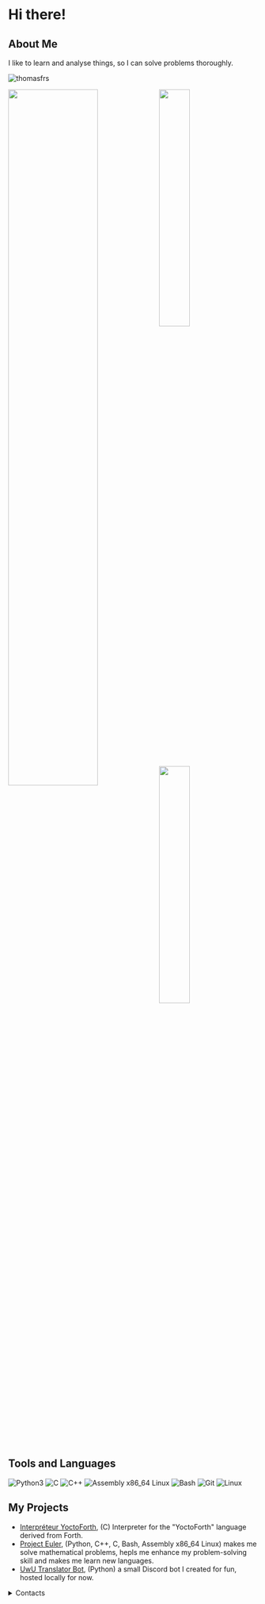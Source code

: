 # Hi there!
## About Me
I like to learn and analyse things, so I can solve problems thoroughly.

<p align="left"> <img src="https://komarev.com/ghpvc/?username=thomasfrs&label=Profile%20views&color=0e75b6&style=flat" alt="thomasfrs" /> </p>

<img style="width:60%" align="left" src="https://images3.alphacoders.com/940/thumb-1920-940522.png">

<img style="width: 35%" src="https://github-readme-stats.vercel.app/api?username=thomasfrs&show_icons=true&theme=gruvbox&hide_border=true">
<img style="width: 35%" src="https://github-readme-stats.vercel.app/api/top-langs/?username=ThomasFrs&hide_border=true&hide=stars&theme=gruvbox&show_icons=true&layout=compact">

## Tools and Languages
![Python3](https://img.shields.io/badge/-Py3-000000?style=for-the-badge&logo=Python&logoColor=blue)
![C](https://img.shields.io/badge/-C-000000?style=for-the-badge&logo=C&logoColor=gray)
![C++](https://img.shields.io/badge/-C++-000000?style=for-the-badge&logo=C%2B%2B&logoColor=red)
![Assembly x86_64 Linux](https://img.shields.io/badge/-Asm_x86_64-000000?style=for-the-badge&logo=Arm&logoColor=yellow)
![Bash](https://img.shields.io/badge/-Bash-000000?style=for-the-badge&logo=Shell&logoColor=green)
![Git](https://img.shields.io/badge/-Git-000000?style=for-the-badge&logo=Git&logoColor=red)
![Linux](https://img.shields.io/badge/-Linux-000000?style=for-the-badge&logo=Linux&logoColor=white)

## My Projects
- [Interpréteur YoctoForth](https://github.com/ThomasFrs/Interpreteur-YoctoForth), (C) Interpreter for the "YoctoForth" language derived from Forth.
- [Project Euler](https://github.com/thomasfrs/project-euler), (Python, C++, C, Bash, Assembly x86_64 Linux) makes me solve mathematical problems, hepls me enhance my problem-solving skill and makes me learn new languages.
- [UwU Translator Bot](https://github.com/thomasfrs/uwu-translator-bot), (Python) a small Discord bot I created for fun, hosted locally for now.

<details>
<summary>Contacts</summary>

</details>

<!---
ThomasFrs/ThomasFrs is a ✨ special ✨ repository because its `README.md` (this file) appears on your GitHub profile.
You can click the Preview link to take a look at your changes.
--->
